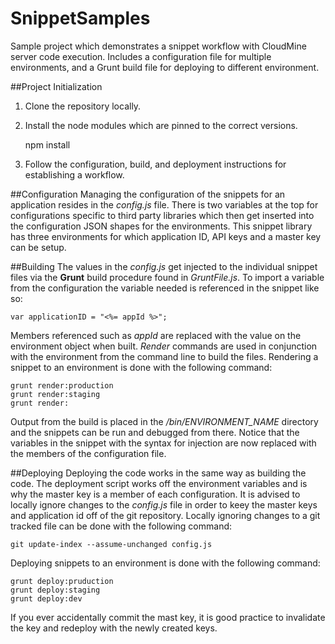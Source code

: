 # SnippetSamples
Sample project which demonstrates a snippet workflow with CloudMine server code execution. Includes a configuration file for multiple environments, and a Grunt build file for deploying to different environment.

##Project Initialization
1. Clone the repository locally.
2. Install the node modules which are pinned to the correct versions.

    npm install

3. Follow the configuration, build, and deployment instructions for establishing a workflow.

##Configuration
Managing the configuration of the snippets for an application resides in the *config.js* file. There is two variables at the top for configurations specific to third party libraries which then get inserted into the configuration JSON shapes for the environments. This snippet library has three environments for which application ID, API keys and a master key can be setup. 

##Building
The values in the *config.js* get injected to the individual snippet files via the **Grunt** build procedure found in *GruntFile.js*. To import a variable from the configuration the variable needed is referenced in the snippet like so:

    var applicationID = "<%= appId %>";
    
Members referenced such as *appId* are replaced with the value on the environment object when built. *Render* commands are used in conjunction with the environment from the command line to build the files. Rendering a snippet to an environment is done with the following command:

    grunt render:production
    grunt render:staging
    grunt render:
    
Output from the build is placed in the */bin/ENVIRONMENT_NAME* directory and the snippets can be run and debugged from there. Notice that the variables in the snippet with the syntax for injection are now replaced with the members of the configuration file.

##Deploying
Deploying the code works in the same way as building the code. The deployment script works off the environment variables and is why the master key is a member of each configuration. It is advised to locally ignore changes to the *config.js* file in order to keey the master keys and application id off of the git repository. Locally ignoring changes to a git tracked file can be done with the following command:

    git update-index --assume-unchanged config.js

Deploying snippets to an environment is done with the following command:

    grunt deploy:pruduction
    grunt deploy:staging
    grunt deploy:dev
    
If you ever accidentally commit the mast key, it is good practice to invalidate the key and redeploy with the newly created keys. 
